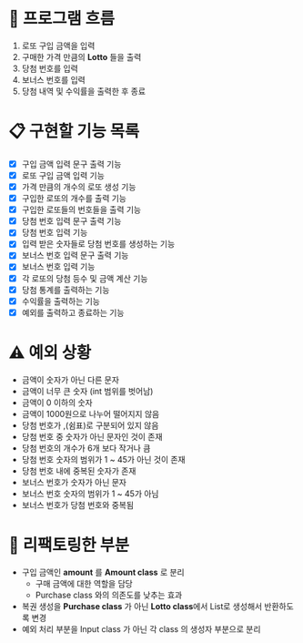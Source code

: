 # 🌊 프로그램 흐름
1. 로또 구입 금액을 입력
2. 구매한 가격 만큼의 **Lotto** 들을 출력
3. 당첨 번호를 입력
4. 보너스 번호를 입력
5. 당첨 내역 및 수익률을 출력한 후 종료

# 📋 구현할 기능 목록 
- [X] 구입 금액 입력 문구 출력 기능
- [X] 로또 구입 금액 입력 기능
- [X] 가격 만큼의 개수의 로또 생성 기능
- [X] 구입한 로또의 개수를 출력 기능
- [X] 구입한 로또들의 번호들을 출력 기능
- [X] 당첨 번호 입력 문구 출력 기능
- [X] 당첨 번호 입력 기능
- [X] 입력 받은 숫자들로 당첨 번호를 생성하는 기능
- [X] 보너스 번호 입력 문구 출력 기능
- [X] 보너스 번호 입력 기능
- [X] 각 로또의 당첨 등수 및 금액 계산 기능
- [X] 당첨 통계를 출력하는 기능
- [X] 수익률을 출력하는 기능
- [X] 예외를 출력하고 종료하는 기능

# ⚠️ 예외 상황
- 금액이 숫자가 아닌 다른 문자
- 금액이 너무 큰 숫자 (int 범위를 벗어남)
- 금액이 0 이하의 숫자
- 금액이 1000원으로 나누어 떨어지지 않음
- 당첨 번호가 ,(쉼표)로 구분되어 있지 않음
- 당첨 번호 중 숫자가 아닌 문자인 것이 존재
- 당첨 번호의 개수가 6개 보다 작거나 큼
- 당첨 번호 숫자의 범위가 1 ~ 45가 아닌 것이 존재
- 당첨 번호 내에 중복된 숫자가 존재
- 보너스 번호가 숫자가 아닌 문자
- 보너스 번호 숫자의 범위가 1 ~ 45가 아님
- 보너스 번호가 당첨 번호와 중복됨

# 🔧 리팩토링한 부분
- 구입 금액인 **amount** 를 **Amount class** 로 분리
    - 구매 금액에 대한 역할을 담당
    - Purchase class 와의 의존도를 낮추는 효과
- 복권 생성을 **Purchase class** 가 아닌 **Lotto class**에서 List로 생성해서 반환하도록 변경
- 예외 처리 부분을 Input class 가 아닌 각 class 의 생성자 부분으로 분리